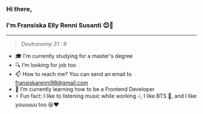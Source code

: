 ### Hi there,
### I'm Fransiska Elly Renni Susanti :blush:👋
---
> _Deutronomy 31 : 8_

- :mortar_board: I'm currently studying for a master's degree
- :mag: I’m looking for job too
- 📫 How to reach me? You can send an email to fransiskarenni98@gmail.com
- 🌱 I’m currently learning how to be a Frontend Developer
- ⚡ Fun fact: I like to listening music while working :notes:, I like BTS :purple_heart:, and I like youuuuu too :satisfied::heart:
<!--
**frrenni/frrenni** is a ✨ _special_ ✨ repository because its `README.md` (this file) appears on your GitHub profile.

Here are some ideas to get you started:

- 🔭 I’m currently working on ...
- 🌱 I’m currently learning ...
- 👯 I’m looking to collaborate on ...
- 🤔 I’m looking for help with ...
- 💬 Ask me about ...
- 📫 How to reach me: ...
- 😄 Pronouns: ...
- ⚡ Fun fact: ...
-->
